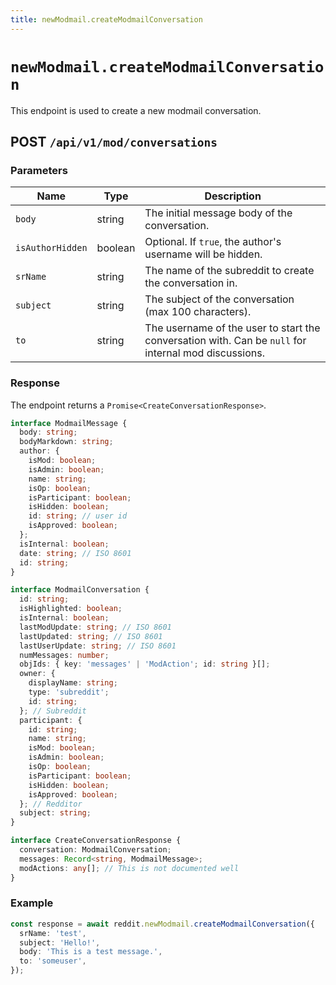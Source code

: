 ```yaml
---
title: newModmail.createModmailConversation
---
```


# `newModmail.createModmailConversation`

This endpoint is used to create a new modmail conversation.

## POST `/api/v1/mod/conversations`

### Parameters

| Name             | Type    | Description                                                                                          |
| ---------------- | ------- | ---------------------------------------------------------------------------------------------------- |
| `body`           | string  | The initial message body of the conversation.                                                        |
| `isAuthorHidden` | boolean | Optional. If `true`, the author's username will be hidden.                                           |
| `srName`         | string  | The name of the subreddit to create the conversation in.                                             |
| `subject`        | string  | The subject of the conversation (max 100 characters).                                                |
| `to`             | string  | The username of the user to start the conversation with. Can be `null` for internal mod discussions. |

### Response

The endpoint returns a `Promise<CreateConversationResponse>`.

```typescript
interface ModmailMessage {
  body: string;
  bodyMarkdown: string;
  author: {
    isMod: boolean;
    isAdmin: boolean;
    name: string;
    isOp: boolean;
    isParticipant: boolean;
    isHidden: boolean;
    id: string; // user id
    isApproved: boolean;
  };
  isInternal: boolean;
  date: string; // ISO 8601
  id: string;
}

interface ModmailConversation {
  id: string;
  isHighlighted: boolean;
  isInternal: boolean;
  lastModUpdate: string; // ISO 8601
  lastUpdated: string; // ISO 8601
  lastUserUpdate: string; // ISO 8601
  numMessages: number;
  objIds: { key: 'messages' | 'ModAction'; id: string }[];
  owner: {
    displayName: string;
    type: 'subreddit';
    id: string;
  }; // Subreddit
  participant: {
    id: string;
    name: string;
    isMod: boolean;
    isAdmin: boolean;
    isOp: boolean;
    isParticipant: boolean;
    isHidden: boolean;
    isApproved: boolean;
  }; // Redditor
  subject: string;
}

interface CreateConversationResponse {
  conversation: ModmailConversation;
  messages: Record<string, ModmailMessage>;
  modActions: any[]; // This is not documented well
}
```

### Example

```typescript
const response = await reddit.newModmail.createModmailConversation({
  srName: 'test',
  subject: 'Hello!',
  body: 'This is a test message.',
  to: 'someuser',
});
```
